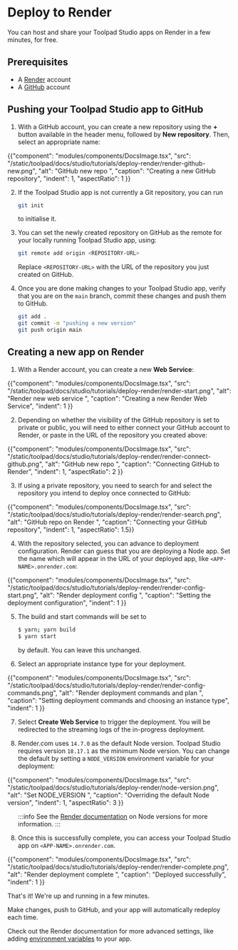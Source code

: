 # Deploy to Render

<p class="description">You can host and share your Toolpad Studio apps on Render in a few minutes, for free.</p>

## Prerequisites

- A [Render](https://render.com) account
- A [GitHub](https://github.com) account

## Pushing your Toolpad Studio app to GitHub

1. With a GitHub account, you can create a new repository using the **+** button available in the header menu, followed by **New repository**. Then, select an appropriate name:

{{"component": "modules/components/DocsImage.tsx", "src": "/static/toolpad/docs/studio/tutorials/deploy-render/render-github-new.png", "alt": "GitHub new repo ", "caption": "Creating a new GitHub repository", "indent": 1, "aspectRatio": 1 }}

2. If the Toolpad Studio app is not currently a Git repository, you can run

   ```bash
   git init
   ```

   to initialise it.

3. You can set the newly created repository on GitHub as the remote for your locally running Toolpad Studio app, using:

   ```bash
   git remote add origin <REPOSITORY-URL>
   ```

   Replace `<REPOSITORY-URL>` with the URL of the repository you just created on GitHub.

4. Once you are done making changes to your Toolpad Studio app, verify that you are on the `main` branch, commit these changes and push them to GitHub.

   ```bash
   git add .
   git commit -m "pushing a new version"
   git push origin main
   ```

## Creating a new app on Render

1. With a Render account, you can create a new **Web Service**:

{{"component": "modules/components/DocsImage.tsx", "src": "/static/toolpad/docs/studio/tutorials/deploy-render/render-start.png", "alt": "Render new web service ", "caption": "Creating a new Render Web Service", "indent": 1 }}

2. Depending on whether the visibility of the GitHub repository is set to private or public, you will need to either connect your GitHub account to Render, or paste in the URL of the repository you created above:

{{"component": "modules/components/DocsImage.tsx", "src": "/static/toolpad/docs/studio/tutorials/deploy-render/render-connect-github.png", "alt": "GitHub new repo ", "caption": "Connecting GitHub to Render", "indent": 1, "aspectRatio": 2 }}

3. If using a private repository, you need to search for and select the repository you intend to deploy once connected to GitHub:

{{"component": "modules/components/DocsImage.tsx", "src": "/static/toolpad/docs/studio/tutorials/deploy-render/render-search.png", "alt": "GitHub repo on Render ", "caption": "Connecting your GitHub repository", "indent": 1, "aspectRatio": 1.5}}

4. With the repository selected, you can advance to deployment configuration. Render can guess that you are deploying a Node app. Set the name which will appear in the URL of your deployed app, like `<APP-NAME>.onrender.com`:

{{"component": "modules/components/DocsImage.tsx", "src": "/static/toolpad/docs/studio/tutorials/deploy-render/render-config-start.png", "alt": "Render deployment config ", "caption": "Setting the deployment configuration", "indent": 1 }}

5. The build and start commands will be set to

   ```bash
   $ yarn; yarn build
   $ yarn start
   ```

   by default. You can leave this unchanged.

6. Select an appropriate instance type for your deployment.

{{"component": "modules/components/DocsImage.tsx", "src": "/static/toolpad/docs/studio/tutorials/deploy-render/render-config-commands.png", "alt": "Render deployment commands and plan ", "caption": "Setting deployment commands and choosing an instance type", "indent": 1 }}

7. Select **Create Web Service** to trigger the deployment. You will be redirected to the streaming logs of the in-progress deployment.

8. Render.com uses `14.7.0` as the default Node version. Toolpad Studio requires version `18.17.1` as the minimum Node version. You can change the default by setting a `NODE_VERSION` environment variable for your deployment:

{{"component": "modules/components/DocsImage.tsx", "src": "/static/toolpad/docs/studio/tutorials/deploy-render/node-version.png", "alt": "Set NODE_VERSION ", "caption": "Overriding the default Node version", "indent": 1, "aspectRatio": 3 }}

<ul style="list-style-type: none">
<li>

:::info
See the [Render documentation](https://docs.render.com/node-version) on Node versions for more information.
:::

</li>
</ul>

8. Once this is successfully complete, you can access your Toolpad Studio app on `<APP-NAME>.onrender.com`.

{{"component": "modules/components/DocsImage.tsx", "src": "/static/toolpad/docs/studio/tutorials/deploy-render/render-complete.png", "alt": "Render deployment complete ", "caption": "Deployed successfully", "indent": 1 }}

That's it! We're up and running in a few minutes.

Make changes, push to GitHub, and your app will automatically redeploy each time.

Check out the Render documentation for more advanced settings, like adding [environment variables](https://docs.render.com/configure-environment-variables) to your app.
